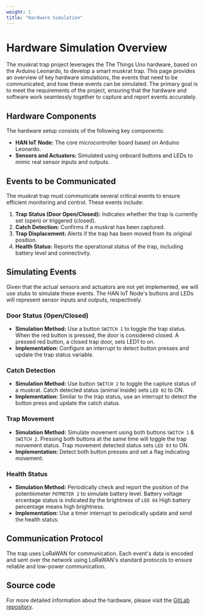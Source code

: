 ```yaml
---
weight: 1
title: "Hardware Simulation"
---
```

# Hardware Simulation Overview
The muskrat trap project leverages the The Things Uno hardware, based on the Arduino Leonardo, to develop a smart
muskrat trap.
This page provides an overview of key hardware simulations, the events that need to be communicated, and how these
events can be simulated.
The primary goal is to meet the requirements of the project, ensuring that the hardware and software work seamlessly together to capture and report events accurately.

## Hardware Components
The hardware setup consists of the following key components:
- **HAN IoT Node:** The core microcontroller board based on Arduino Leonardo.
- **Sensors and Actuators:** Simulated using onboard buttons and LEDs to mimic real sensor inputs and outputs.

## Events to be Communicated
The muskrat trap must communicate several critical events to ensure efficient monitoring and control. These events include:
1. **Trap Status (Door Open/Closed):** Indicates whether the trap is currently set (open) or triggered (closed).
2. **Catch Detection:** Confirms if a muskrat has been captured.
3. **Trap Displacement:** Alerts if the trap has been moved from its original position.
4. **Health Status:** Reports the operational status of the trap, including battery level and connectivity.

## Simulating Events
Given that the actual sensors and actuators are not yet implemented, we will use stubs to simulate these events. The HAN IoT Node's buttons and LEDs will represent sensor inputs and outputs, respectively.

### Door Status (Open/Closed)
- **Simulation Method:** Use a button `SWITCH 1` to toggle the trap status. When the red button is pressed, the door is considered closed.
  A pressed red button, a closed trap door, sets LED1 to on.
- **Implementation:** Configure an interrupt to detect button presses and update the trap status variable.

### Catch Detection
- **Simulation Method:** Use button `SWITCH 2` to toggle the capture status of a muskrat. Catch detected status (animal inside) sets `LED 02` to ON.
- **Implementation:** Similar to the trap status, use an interrupt to detect the button press and update the catch status.

### Trap Movement
- **Simulation Method:** Simulate movement using both buttons `SWITCH 1` & `SWITCH 2`. Pressing both buttons at the same
  time will toggle the trap movement status. Trap movement detected status sets `LED 03` to ON.
- **Implementation:** Detect both button presses and set a flag indicating movement.

### Health Status
- **Simulation Method:** Periodically check and report the position of the potentiometer `POTMETER 2` to simulate battery
  level. Battery voltage ercentage status is indicated by the brightness of `LED 04` High battery percentage means high brightness.
- **Implementation:** Use a timer interrupt to periodically update and send the health status.

## Communication Protocol
The trap uses LoRaWAN for communication. Each event's data is encoded and sent over the network using LoRaWAN's standard protocols to ensure reliable and low-power communication.

## Source code
For more detailed information about the hardware, please visit the [GitLab
repository](https://gitlab.com/wlgrw/han-iot-node).
